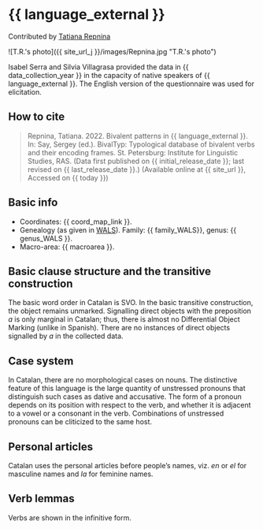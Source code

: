 # {{ language_external }}
Contributed by [Tatiana Repnina](https://iling.spb.ru/persons/repnina-tatyana-vladimirovna)

![T.R.'s photo]({{ site_url_j }}/images/Repnina.jpg "T.R.'s photo")

Isabel Serra and Silvia Villagrasa provided the data in {{ data_collection_year }} in the capacity of native speakers of {{ language_external }}. The English version of the questionnaire was used for elicitation. 

## How to cite
> Repnina, Tatiana. 2022. Bivalent patterns in {{ language_external }}. 
> In: Say, Sergey (ed.). BivalTyp: 
> Typological database of bivalent verbs and their encoding frames. 
> St. Petersburg: Institute for Linguistic Studies, RAS. 
> (Data first published on {{ initial_release_date }}; last revised on {{ last_release_date }}.) 
> (Available online at {{ site_url }}, Accessed on {{ today }})

## Basic info
- Coordinates: {{ coord_map_link }}.
- Genealogy (as given in [WALS](https://wals.info/)). Family: {{ family_WALS}}, genus: {{ genus_WALS }}.
- Macro-area: {{ macroarea }}. 

## Basic clause structure and the transitive construction

The basic word order in Catalan is SVO. In the basic transitive construction, the object remains unmarked. Signalling direct objects with the preposition *a* is only marginal in Catalan; thus, there is almost no Differential Object Marking (unlike in Spanish). There are no instances of direct objects signalled by *a* in the collected data.

## Case system

In Catalan, there are no morphological cases on nouns. The distinctive feature of this language is the large quantity of unstressed pronouns that distinguish such cases as dative and accusative. The form of a pronoun depends on its position with respect to the verb, and whether it is adjacent to a vowel or a consonant in the verb. Combinations of unstressed pronouns can be cliticized to the same host.

## Personal articles

Catalan uses the personal articles before people’s names, viz. *en* or *el* for masculine names and *la* for feminine names.

## Verb lemmas

Verbs are shown in the infinitive form.
